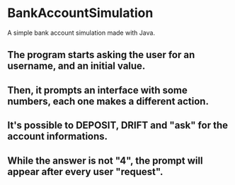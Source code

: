 # BankAccountSimulation
A simple bank account simulation made with Java.

## The program starts asking the user for an username, and an initial value.

## Then, it prompts an interface with some numbers, each one makes a different action.

## It's possible to DEPOSIT, DRIFT and "ask" for the account informations.

## While the answer is not "4", the prompt will appear after every user "request".
